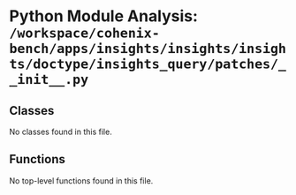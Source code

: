 # Python Module Analysis: `/workspace/cohenix-bench/apps/insights/insights/insights/doctype/insights_query/patches/__init__.py`

## Classes

No classes found in this file.


## Functions

No top-level functions found in this file.
